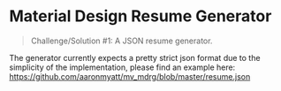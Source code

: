 # Material Design Resume Generator

> Challenge/Solution #1: A JSON resume generator.

The generator currently expects a pretty strict json format due to the simplicity of the implementation, please find an example here: https://github.com/aaronmyatt/mv_mdrg/blob/master/resume.json
